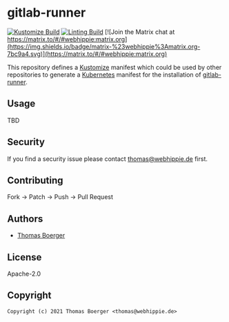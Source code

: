 # gitlab-runner

[![Kustomize Build](https://github.com/kustomhippie/gitlab-runner/workflows/build/badge.svg)](https://github.com/kustomhippie/gitlab-runner/actions?query=workflow%3Abuild) [![Linting Build](https://github.com/kustomhippie/gitlab-runner/workflows/linter/badge.svg)](https://github.com/kustomhippie/gitlab-runner/actions?query=workflow%3Alinter) [![Join the Matrix chat at https://matrix.to/#/#webhippie:matrix.org](https://img.shields.io/badge/matrix-%23webhippie%3Amatrix.org-7bc9a4.svg)](https://matrix.to/#/#webhippie:matrix.org)

This repository defines a [Kustomize](https://kustomize.io/) manifest which could be used by other repositories to generate a [Kubernetes](https://kubernetes.io/) manifest for the installation of [gitlab-runner](https://gitlab.com/gitlab-org/gitlab-runner).

## Usage

TBD

## Security

If you find a security issue please contact thomas@webhippie.de first.

## Contributing

Fork -> Patch -> Push -> Pull Request

## Authors

* [Thomas Boerger](https://github.com/tboerger)

## License

Apache-2.0

## Copyright

```
Copyright (c) 2021 Thomas Boerger <thomas@webhippie.de>
```
